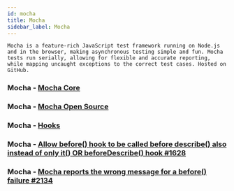 ```yaml
---
id: mocha
title: Mocha
sidebar_label: Mocha
---
```


```
Mocha is a feature-rich JavaScript test framework running on Node.js and in the browser, making asynchronous testing simple and fun. Mocha tests run serially, allowing for flexible and accurate reporting, while mapping uncaught exceptions to the correct test cases. Hosted on GitHub.

```

### Mocha - [Mocha Core](https://mochajs.org/)

### Mocha - [Mocha Open Source](https://github.com/mochajs/mocha)

### Mocha - [Hooks](https://mochajs.org/#hooks)

### Mocha - [Allow before() hook to be called before describe() also instead of only it() OR beforeDescribe() hook #1628](https://github.com/mochajs/mocha/issues/1628)

### Mocha - [Mocha reports the wrong message for a before() failure #2134](https://github.com/mochajs/mocha/issues/2134)
